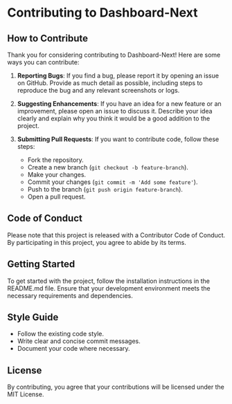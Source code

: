 # Contributing to Dashboard-Next

## How to Contribute

Thank you for considering contributing to Dashboard-Next! Here are some ways you can contribute:

1. **Reporting Bugs**: If you find a bug, please report it by opening an issue on GitHub. Provide as much detail as possible, including steps to reproduce the bug and any relevant screenshots or logs.

2. **Suggesting Enhancements**: If you have an idea for a new feature or an improvement, please open an issue to discuss it. Describe your idea clearly and explain why you think it would be a good addition to the project.

3. **Submitting Pull Requests**: If you want to contribute code, follow these steps:
   - Fork the repository.
   - Create a new branch (`git checkout -b feature-branch`).
   - Make your changes.
   - Commit your changes (`git commit -m 'Add some feature'`).
   - Push to the branch (`git push origin feature-branch`).
   - Open a pull request.

## Code of Conduct

Please note that this project is released with a Contributor Code of Conduct. By participating in this project, you agree to abide by its terms.

## Getting Started

To get started with the project, follow the installation instructions in the README.md file. Ensure that your development environment meets the necessary requirements and dependencies.

## Style Guide

- Follow the existing code style.
- Write clear and concise commit messages.
- Document your code where necessary.

## License

By contributing, you agree that your contributions will be licensed under the MIT License.